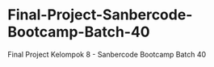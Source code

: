 # Final-Project-Sanbercode-Bootcamp-Batch-40
Final Project Kelompok 8 - Sanbercode Bootcamp Batch 40
